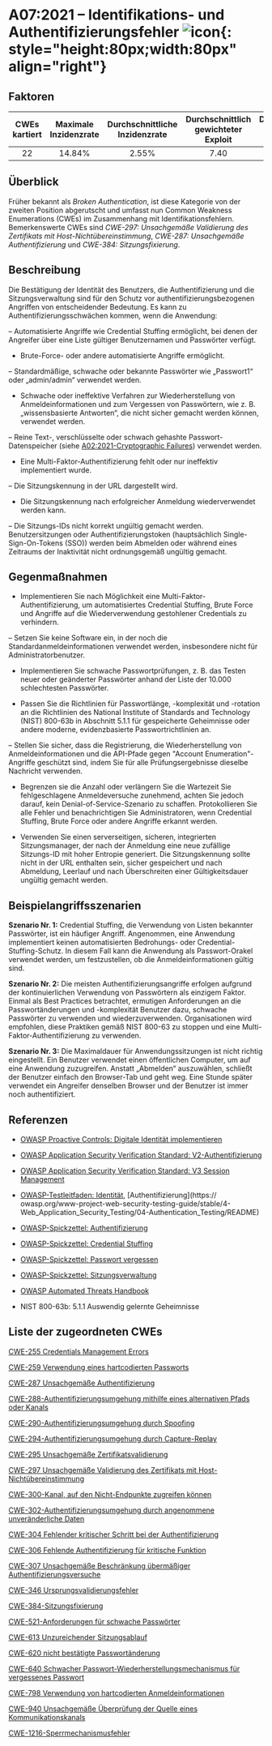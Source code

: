 # A07:2021 – Identifikations- und Authentifizierungsfehler ![icon](assets/TOP_10_Icons_Final_Identification_and_Authentication_Failures.png){: style="height:80px;width:80px" align="right"}

## Faktoren

| CWEs kartiert | Maximale Inzidenzrate | Durchschnittliche Inzidenzrate | Durchschnittlich gewichteter Exploit | Durchschnittliche gewichtete Auswirkung | Maximale Abdeckung | Durchschnittliche Abdeckung | Gesamtzahl der Vorkommen | CVEs insgesamt |
|:-------------:|:--------------------:|:--------------------:|:--------------:|:--------------:|:----------------------:|:---------------------:|:-------------------:|:------------:|
| 22          | 14.84%             | 2.55%              | 7.40                 | 6.50                | 79.51%       | 45.72%       | 132,195           | 3,897      |

## Überblick

Früher bekannt als *Broken Authentication*, ist diese Kategorie von der zweiten Position abgerutscht und umfasst nun Common Weakness Enumerations (CWEs) im Zusammenhang mit Identifikationsfehlern. Bemerkenswerte CWEs sind *CWE-297: Unsachgemäße Validierung des Zertifikats mit Host-Nichtübereinstimmung*, *CWE-287: Unsachgemäße Authentifizierung* und *CWE-384: Sitzungsfixierung*.

## Beschreibung

Die Bestätigung der Identität des Benutzers, die Authentifizierung und die Sitzungsverwaltung sind für den Schutz vor authentifizierungsbezogenen Angriffen von entscheidender Bedeutung. Es kann zu Authentifizierungsschwächen kommen, wenn die Anwendung:

– Automatisierte Angriffe wie Credential Stuffing ermöglicht, bei denen der Angreifer über eine Liste gültiger Benutzernamen und Passwörter verfügt.

- Brute-Force- oder andere automatisierte Angriffe ermöglicht.

– Standardmäßige, schwache oder bekannte Passwörter wie „Passwort1“ oder „admin/admin“ verwendet werden.

- Schwache oder ineffektive Verfahren zur Wiederherstellung von Anmeldeinformationen und zum Vergessen von Passwörtern, wie z. B. „wissensbasierte Antworten“, die nicht sicher gemacht werden können, verwendet werden.

– Reine Text-, verschlüsselte oder schwach gehashte Passwort-Datenspeicher (siehe [A02:2021-Cryptographic Failures](A02_2021-Cryptographic_Failures.md)) verwendet werden.

- Eine Multi-Faktor-Authentifizierung fehlt oder nur ineffektiv implementiert wurde.

– Die Sitzungskennung in der URL dargestellt wird.

- Die Sitzungskennung nach erfolgreicher Anmeldung wiederverwendet werden kann.

– Die Sitzungs-IDs nicht korrekt ungültig gemacht werden. Benutzersitzungen oder Authentifizierungstoken (hauptsächlich Single-Sign-On-Tokens (SSO)) werden beim Abmelden oder während eines Zeitraums der Inaktivität nicht ordnungsgemäß ungültig gemacht.

## Gegenmaßnahmen

- Implementieren Sie nach Möglichkeit eine Multi-Faktor-Authentifizierung, um automatisiertes Credential Stuffing, Brute Force und Angriffe auf die Wiederverwendung gestohlener Credentials zu verhindern.

– Setzen Sie keine Software ein, in der noch die Standardanmeldeinformationen verwendet werden, insbesondere nicht für Administratorbenutzer.

- Implementieren Sie schwache Passwortprüfungen, z. B. das Testen neuer oder geänderter Passwörter anhand der Liste der 10.000 schlechtesten Passwörter.

- Passen Sie die Richtlinien für Passwortlänge, -komplexität und -rotation an die Richtlinien des National Institute of Standards and Technology (NIST) 800-63b in Abschnitt 5.1.1 für gespeicherte Geheimnisse oder andere moderne, evidenzbasierte Passwortrichtlinien an.

– Stellen Sie sicher, dass die Registrierung, die Wiederherstellung von Anmeldeinformationen und die API-Pfade gegen "Account Enumeration"-Angriffe geschützt sind, indem Sie für alle Prüfungsergebnisse dieselbe Nachricht verwenden.

- Begrenzen sie die Anzahl oder verlängern Sie die Wartezeit Sie fehlgeschlagene Anmeldeversuche zunehmend, achten Sie jedoch darauf, kein Denial-of-Service-Szenario zu schaffen. Protokollieren Sie alle Fehler und benachrichtigen Sie Administratoren, wenn Credential Stuffing, Brute Force oder andere Angriffe erkannt werden.

- Verwenden Sie einen serverseitigen, sicheren, integrierten Sitzungsmanager, der nach der Anmeldung eine neue zufällige Sitzungs-ID mit hoher Entropie generiert. Die Sitzungskennung sollte nicht in der URL enthalten sein, sicher gespeichert und nach Abmeldung, Leerlauf und nach Überschreiten einer Gültigkeitsdauer ungültig gemacht werden.

## Beispielangriffsszenarien

**Szenario Nr. 1:** Credential Stuffing, die Verwendung von Listen bekannter Passwörter, ist ein häufiger Angriff. Angenommen, eine Anwendung implementiert keinen automatisierten Bedrohungs- oder Credential-Stuffing-Schutz. In diesem Fall kann die Anwendung als Passwort-Orakel verwendet werden, um festzustellen, ob die Anmeldeinformationen gültig sind.

**Szenario Nr. 2:** Die meisten Authentifizierungsangriffe erfolgen aufgrund der kontinuierlichen Verwendung von Passwörtern als einzigem Faktor. Einmal als Best Practices betrachtet, ermutigen Anforderungen an die Passwortänderungen und -komplexität Benutzer dazu, schwache Passwörter zu verwenden und wiederzuverwenden. Organisationen wird empfohlen, diese Praktiken gemäß NIST 800-63 zu stoppen und eine Multi-Faktor-Authentifizierung zu verwenden.

**Szenario Nr. 3:** Die Maximaldauer für Anwendungssitzungen ist nicht richtig eingestellt. Ein Benutzer verwendet einen öffentlichen Computer, um auf eine Anwendung zuzugreifen. Anstatt „Abmelden“ auszuwählen, schließt der Benutzer einfach den Browser-Tab und geht weg. Eine Stunde später verwendet ein Angreifer denselben Browser und der Benutzer ist immer noch authentifiziert.

## Referenzen

- [OWASP Proactive Controls: Digitale Identität implementieren](https://owasp.org/www-project-proactive-controls/v3/en/c6-digital-identity)

- [OWASP Application Security Verification Standard: V2-Authentifizierung](https://owasp.org/www-project-application-security-verification-standard)

- [OWASP Application Security Verification Standard: V3 Session Management](https://owasp.org/www-project-application-security-verification-standard)

- [OWASP-Testleitfaden: Identität](https://owasp.org/www-project-web-security-testing-guide/stable/4-Web_Application_Security_Testing/03-Identity_Management_Testing/README), [Authentifizierung](https:// owasp.org/www-project-web-security-testing-guide/stable/4-Web_Application_Security_Testing/04-Authentication_Testing/README)

- [OWASP-Spickzettel: Authentifizierung](https://cheatsheetseries.owasp.org/cheatsheets/Authentication_Cheat_Sheet.html)

- [OWASP-Spickzettel: Credential Stuffing](https://cheatsheetseries.owasp.org/cheatsheets/Credential_Stuffing_Prevention_Cheat_Sheet.html)

- [OWASP-Spickzettel: Passwort vergessen](https://cheatsheetseries.owasp.org/cheatsheets/Forgot_Password_Cheat_Sheet.html)

- [OWASP-Spickzettel: Sitzungsverwaltung](https://cheatsheetseries.owasp.org/cheatsheets/Session_Management_Cheat_Sheet.html)

- [OWASP Automated Threats Handbook](https://owasp.org/www-project-automated-threats-to-web-applications/)

- NIST 800-63b: 5.1.1 Auswendig gelernte Geheimnisse

## Liste der zugeordneten CWEs

[CWE-255 Credentials Management Errors](https://cwe.mitre.org/data/definitions/255.html)

[CWE-259 Verwendung eines hartcodierten Passworts](https://cwe.mitre.org/data/definitions/259.html)

[CWE-287 Unsachgemäße Authentifizierung](https://cwe.mitre.org/data/definitions/287.html)

[CWE-288-Authentifizierungsumgehung mithilfe eines alternativen Pfads oder Kanals](https://cwe.mitre.org/data/definitions/288.html)

[CWE-290-Authentifizierungsumgehung durch Spoofing](https://cwe.mitre.org/data/definitions/290.html)

[CWE-294-Authentifizierungsumgehung durch Capture-Replay](https://cwe.mitre.org/data/definitions/294.html)

[CWE-295 Unsachgemäße Zertifikatsvalidierung](https://cwe.mitre.org/data/definitions/295.html)

[CWE-297 Unsachgemäße Validierung des Zertifikats mit Host-Nichtübereinstimmung](https://cwe.mitre.org/data/definitions/297.html)

[CWE-300-Kanal, auf den Nicht-Endpunkte zugreifen können](https://cwe.mitre.org/data/definitions/300.html)

[CWE-302-Authentifizierungsumgehung durch angenommene unveränderliche Daten](https://cwe.mitre.org/data/definitions/302.html)

[CWE-304 Fehlender kritischer Schritt bei der Authentifizierung](https://cwe.mitre.org/data/definitions/304.html)

[CWE-306 Fehlende Authentifizierung für kritische Funktion](https://cwe.mitre.org/data/definitions/306.html)

[CWE-307 Unsachgemäße Beschränkung übermäßiger Authentifizierungsversuche](https://cwe.mitre.org/data/definitions/307.html)

[CWE-346 Ursprungsvalidierungsfehler](https://cwe.mitre.org/data/definitions/346.html)

[CWE-384-Sitzungsfixierung](https://cwe.mitre.org/data/definitions/384.html)

[CWE-521-Anforderungen für schwache Passwörter](https://cwe.mitre.org/data/definitions/521.html)

[CWE-613 Unzureichender Sitzungsablauf](https://cwe.mitre.org/data/definitions/613.html)

[CWE-620 nicht bestätigte Passwortänderung](https://cwe.mitre.org/data/definitions/620.html)

[CWE-640 Schwacher Passwort-Wiederherstellungsmechanismus für vergessenes Passwort](https://cwe.mitre.org/data/definitions/640.html)

[CWE-798 Verwendung von hartcodierten Anmeldeinformationen](https://cwe.mitre.org/data/definitions/798.html)

[CWE-940 Unsachgemäße Überprüfung der Quelle eines Kommunikationskanals](https://cwe.mitre.org/data/definitions/940.html)

[CWE-1216-Sperrmechanismusfehler](https://cwe.mitre.org/data/definitions/1216.html)
